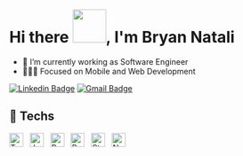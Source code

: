 <h1>Hi there <img src="https://media.tenor.com/Wx9IEmZZXSoAAAAi/hi.gif" width="60px" height="60px" />, I'm Bryan Natali</h1>

- 🔭 I’m currently working as Software Engineer
- 👨🏻‍💻 Focused on Mobile and Web Development

<p align="center">

[![Linkedin Badge](https://img.shields.io/badge/-Bryan%20Gustavo%20Natali-blue?style=flat-square&logo=Linkedin&logoColor=white&link=https://www.linkedin.com/in/bryan-natali-914326205/)](https://www.linkedin.com/in/bryan-natali-914326205/)
[![Gmail Badge](https://img.shields.io/badge/-bryannatali01@gmail.com-c14438?style=flat-square&logo=Gmail&logoColor=white&link=mailto:bryannatali01@gmail.com)](mailto:bryannatali01@gmail.com)

</p>

<a name="learning-now"></a>

## 🧪 Techs

[<img src="https://img.shields.io/badge/Typescript-282C34?logo=typescript&logoColor=3178c6" alt="Typescript logo" title="Typescript" height="25" />][learning_now_anchor]
&nbsp;
[<img src="https://img.shields.io/badge/JavaScript-282C34?logo=javascript&logoColor=F7DF1E" alt="JavaScript logo" title="JavaScript" height="25" />][learning_now_anchor]
&nbsp;
[<img src="https://img.shields.io/badge/React-282C34?logo=react&logoColor=4FC08D" alt="React logo" title="React" height="25" />][learning_now_anchor]
&nbsp;
[<img src="https://img.shields.io/badge/React%20Native-282C34?logo=react&logoColor=4FC08D" alt="React Native logo" title="React Native" height="25" />][learning_now_anchor]
&nbsp;
[<img src="https://img.shields.io/badge/Styled%20Components-282C34?logo=styled-components" alt="Styled Components logo" title="Styled Components" height="25" />][learning_now_anchor]
&nbsp;
[<img src="https://img.shields.io/badge/Node.js-282C34?logo=node.js&logoColor=339933" alt="Node.js logo" title="Node.js" height="25" />][learning_now_anchor]
&nbsp;

[learning_now_anchor]: #learning-now
